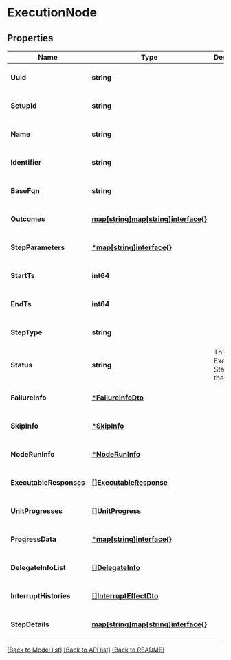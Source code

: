 # ExecutionNode

## Properties
Name | Type | Description | Notes
------------ | ------------- | ------------- | -------------
**Uuid** | **string** |  | [optional] [default to null]
**SetupId** | **string** |  | [optional] [default to null]
**Name** | **string** |  | [optional] [default to null]
**Identifier** | **string** |  | [optional] [default to null]
**BaseFqn** | **string** |  | [optional] [default to null]
**Outcomes** | [**map[string]map[string]interface{}**](map.md) |  | [optional] [default to null]
**StepParameters** | [***map[string]interface{}**](map.md) |  | [optional] [default to null]
**StartTs** | **int64** |  | [optional] [default to null]
**EndTs** | **int64** |  | [optional] [default to null]
**StepType** | **string** |  | [optional] [default to null]
**Status** | **string** | This is the Execution Status of the entity | [optional] [default to null]
**FailureInfo** | [***FailureInfoDto**](FailureInfoDTO.md) |  | [optional] [default to null]
**SkipInfo** | [***SkipInfo**](SkipInfo.md) |  | [optional] [default to null]
**NodeRunInfo** | [***NodeRunInfo**](NodeRunInfo.md) |  | [optional] [default to null]
**ExecutableResponses** | [**[]ExecutableResponse**](ExecutableResponse.md) |  | [optional] [default to null]
**UnitProgresses** | [**[]UnitProgress**](UnitProgress.md) |  | [optional] [default to null]
**ProgressData** | [***map[string]interface{}**](map.md) |  | [optional] [default to null]
**DelegateInfoList** | [**[]DelegateInfo**](DelegateInfo.md) |  | [optional] [default to null]
**InterruptHistories** | [**[]InterruptEffectDto**](InterruptEffectDTO.md) |  | [optional] [default to null]
**StepDetails** | [**map[string]map[string]interface{}**](map.md) |  | [optional] [default to null]

[[Back to Model list]](../README.md#documentation-for-models) [[Back to API list]](../README.md#documentation-for-api-endpoints) [[Back to README]](../README.md)

